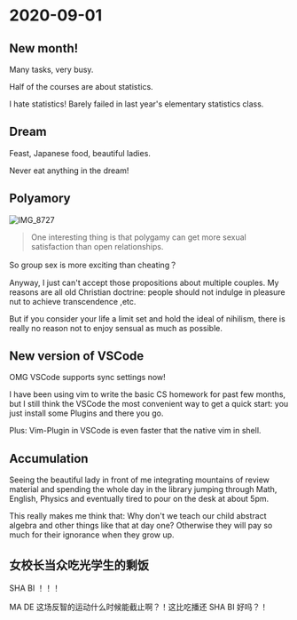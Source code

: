 # 2020-09-01

## New month!

Many tasks, very busy.

Half of the courses are about statistics.

I hate statistics! Barely failed in last year's elementary statistics class.

## Dream

Feast, Japanese food, beautiful ladies.

Never eat anything in the dream!



## Polyamory

 



![IMG_8727](https://tva1.sinaimg.cn/large/007S8ZIlgy1giax8zbr2uj30yi0rcb29.jpg)

> One interesting thing is that polygamy can get more sexual satisfaction than open relationships.



So group sex is more exciting than cheating？

Anyway, I just can't accept those propositions about multiple couples. My reasons are all old Christian doctrine: people should not  indulge in pleasure nut to achieve transcendence ,etc.

But if you consider your life a limit set and hold the ideal of nihilism, there is really no reason not to enjoy sensual as much as possible.





## New version of VSCode

OMG VSCode supports sync settings now!

I have been using vim to write the basic CS homework for past few months, but I still think the VSCode the most convenient way to get a quick start: you just install some Plugins and there you go.

Plus: Vim-Plugin in VSCode  is even faster that the native vim in shell.

## Accumulation

Seeing the beautiful lady in front of me integrating mountains of review material and spending the whole day in the library jumping through Math, English, Physics and eventually tired to pour on the desk at about 5pm.

This really makes me think that: Why don't we teach our child abstract algebra and other things like that at day one? Otherwise they will pay so much for their ignorance when they grow up.



## 女校长当众吃光学生的剩饭

SHA BI ！！！

MA DE 这场反智的运动什么时候能截止啊？！这比吃播还 SHA BI 好吗？！



